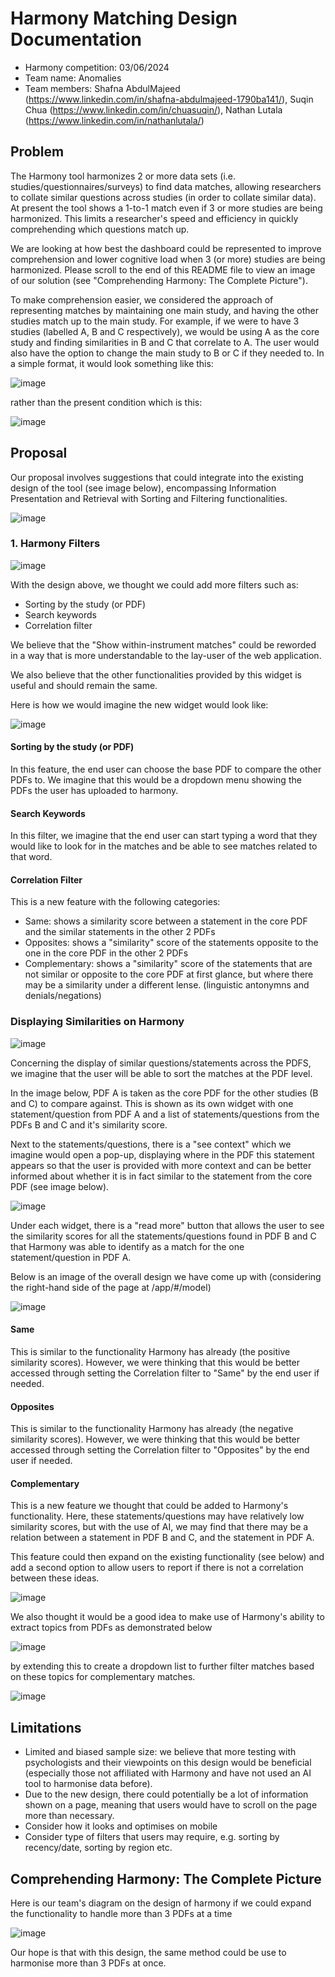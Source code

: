 # Harmony Matching Design Documentation
- Harmony competition: 03/06/2024
- Team name: Anomalies
- Team members: Shafna AbdulMajeed (https://www.linkedin.com/in/shafna-abdulmajeed-1790ba141/), Suqin Chua (https://www.linkedin.com/in/chuasuqin/), Nathan Lutala (https://www.linkedin.com/in/nathanlutala/)

## Problem
The Harmony tool harmonizes 2 or more data sets (i.e. studies/questionnaires/surveys) to find data matches, allowing researchers to collate similar questions across studies (in order to collate similar data). At present the tool shows a 1-to-1 match even if 3 or more studies are being harmonized. This limits a researcher's speed and efficiency in quickly comprehending which questions match up.

We are looking at how best the dashboard could be represented to improve comprehension and lower cognitive load when 3 (or more) studies are being harmonized. Please scroll to the end of this README file to view an image of our solution (see "Comprehending Harmony: The Complete Picture").

To make comprehension easier, we considered the approach of representing matches by maintaining one main study, and having the other studies match up to the main study. For example, if we were to have 3 studies (labelled A, B and C respectively), we would be using A as the core study and finding similarities in B and C that correlate to A. The user would also have the option to change the main study to B or C if they needed to. In a simple format, it would look something like this:

![image](https://github.com/nlutala/hackathon/assets/87072306/847ae79f-bc0d-4109-88a3-3861c93921ee)

rather than the present condition which is this: 

![image](https://github.com/nlutala/hackathon/assets/87072306/a0829795-ac31-441f-81a5-50a872589c74)

## Proposal
Our proposal involves suggestions that could integrate into the existing design of the tool (see image below), encompassing Information Presentation and Retrieval with Sorting and Filtering functionalities.

![image](https://github.com/nlutala/hackathon/assets/87072306/d5ed60c6-8e45-4dce-8610-78eb4b18c17a)

### 1. Harmony Filters
![image](https://github.com/nlutala/hackathon/assets/87072306/f7f7aba3-2885-42eb-9c2d-afbfeec4a619)

With the design above, we thought we could add more filters such as:
- Sorting by the study (or PDF)
- Search keywords
- Correlation filter

We believe that the "Show within-instrument matches" could be reworded in a way that is more understandable to the lay-user of the web application.

We also believe that the other functionalities provided by this widget is useful and should remain the same.

Here is how we would imagine the new widget would look like:

![image](https://github.com/nlutala/hackathon/assets/87072306/e5b9d8c3-4f2c-4c50-a06a-2d01e3d4a894)

#### Sorting by the study (or PDF)
In this feature, the end user can choose the base PDF to compare the other PDFs to. We imagine that this would be a dropdown menu showing the PDFs the user has uploaded to harmony.

#### Search Keywords
In this filter, we imagine that the end user can start typing a word that they would like to look for in the matches and be able to see matches related to that word. 

#### Correlation Filter
This is a new feature with the following categories:
- Same: shows a similarity score between a statement in the core PDF and the similar statements in the other 2 PDFs
- Opposites: shows a "similarity" score of the statements opposite to the one in the core PDF in the other 2 PDFs
- Complementary: shows a "similarity" score of the statements that are not similar or opposite to the core PDF at first glance, but where there may be a similarity under a different lense. (linguistic antonymns and denials/negations)

### Displaying Similarities on Harmony
![image](https://github.com/nlutala/hackathon/assets/87072306/1d62d239-87a4-4668-a80f-df07bc8863da)

Concerning the display of similar questions/statements across the PDFS, we imagine that the user will be able to sort the matches at the PDF level.

In the image below, PDF A is taken as the core PDF for the other studies (B and C) to compare against. This is shown as its own widget with one statement/question from PDF A and a list of statements/questions from the PDFs B and C and it's similarity score.

Next to the statements/questions, there is a "see context" which we imagine would open a pop-up, displaying where in the PDF this statement appears so that the user is provided with more context and can be better informed about whether it is in fact similar to the statement from the core PDF (see image below).

![image](https://github.com/nlutala/hackathon/assets/87072306/8d42db27-3154-4b00-8565-3c6470ca87a6)

Under each widget, there is a "read more" button that allows the user to see the similarity scores for all the statements/questions found in PDF B and C that Harmony was able to identify as a match for the one statement/question in PDF A.

Below is an image of the overall design we have come up with (considering the right-hand side of the page at /app/#/model)

![image](https://github.com/nlutala/hackathon/assets/87072306/14f74612-08b1-466a-bc9f-848d8458b654)

#### Same
This is similar to the functionality Harmony has already (the positive similarity scores). However, we were thinking that this would be better accessed through setting the Correlation filter to "Same" by the end user if needed.

#### Opposites
This is similar to the functionality Harmony has already (the negative similarity scores). However, we were thinking that this would be better accessed through setting the Correlation filter to "Opposites" by the end user if needed.

#### Complementary
This is a new feature we thought that could be added to Harmony's functionality. Here, these statements/questions may have relatively low similarity scores, but with the use of AI, we may find that there may be a relation between a statement in PDF B and C, and the statement in PDF A. 

This feature could then expand on the existing functionality (see below) and add a second option to allow users to report if there is not a correlation between these ideas.

![image](https://github.com/nlutala/hackathon/assets/87072306/a4563d27-abf3-47b3-b151-a9a3a1c3bfd2)

We also thought it would be a good idea to make use of Harmony's ability to extract topics from PDFs as demonstrated below

![image](https://github.com/nlutala/hackathon/assets/87072306/64ea73c4-0e26-4ea8-8851-7adb45e177ee)

by extending this to create a dropdown list to further filter matches based on these topics for complementary matches.

![image](https://github.com/nlutala/hackathon/assets/87072306/9aca41c1-354b-46c2-8fbc-b68779c18004)

## Limitations
- Limited and biased sample size: we believe that more testing with psychologists and their viewpoints on this design would be beneficial (especially those not affiliated with Harmony and have not used an AI tool to harmonise data before).
- Due to the new design, there could potentially be a lot of information shown on a page, meaning that users would have to scroll on the page more than necessary.
- Consider how it looks and optimises on mobile
- Consider type of filters that users may require, e.g. sorting  by recency/date, sorting by region etc.

## Comprehending Harmony: The Complete Picture
Here is our team's diagram on the design of harmony if we could expand the functionality to handle more than 3 PDFs at a time

![image](https://github.com/nlutala/hackathon/assets/87072306/de29d863-e978-4e57-b53d-a9385a559cff)

Our hope is that with this design, the same method could be use to harmonise more than 3 PDFs at once.
